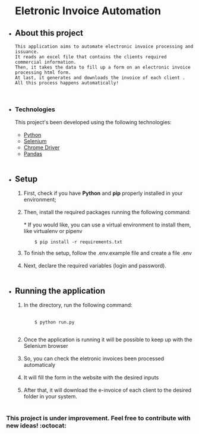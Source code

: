 <ul>

  <h1>Eletronic Invoice Automation</h1>


  <li>
    <h2>About this project</h2>
  
    This application aims to automate electronic invoice processing and issuance. 
    It reads an excel file that contains the clients required commercial information.
    Then, it takes the data to fill up a form on an electronic invoice processing html form.
    At last, it generates and downloads the invoice of each client .
    All this process happens automatically!
 </li>
  
  <br>
  
  <li>
  <h3> Technologies </h3>
  This project's been developed using the following technologies:
  <ul>
    <br>
    <li><a href="https://www.python.org/">Python</a></li>
    <li><a href="https://selenium-python.readthedocs.io//">Selenium</a></li>
    <li><a href="https://chromedriver.chromium.org/home">Chrome Driver</a></li>
    <li><a href="https://pandas.pydata.org/">Pandas </a></li>
  </ul>
  </li>
  
  <br>
  
  <li>
    <h2>Setup</h2> 
    <ol>
      <li> First, check if you have <b>Python</b> and <b>pip</b> properly installed in your environment;</li><br>
      <li> 
        Then, install the required packages running the following command:<br><br>
        * If you would like, you can use a virtual environment to install them, like virtualenv or pipenv
                
        $ pip install -r requirements.txt
   </li>
      <li> To finish the setup, follow the .env.example file and create a file .env </li><br>
      <li> Next, declare the required variables (login and password).</li><br>
  </ol>
  </li>
  
  <li>
    <h2>Running the application</h2> 
    <ol>
      <li> 
        In the directory, run the following command:<br><br>
                
        $ python run.py
   </li>
   <br>
   <li> Once the application is running it will be possible to keep up with the Selenium browser </li><br>
   <li> So, you can check the eletronic invoices been processed automaticaly</li><br>
   <li> It will fill the form in the website with the desired inputs</li><br>
   <li> After that, it will download the e-invoice of each client to the desired folder in your system.</li><br>
  </ol>
  </li>
  
  
</ul>

<h3>This project is under improvement. Feel free to contribute with new ideas! :octocat:</h3>

